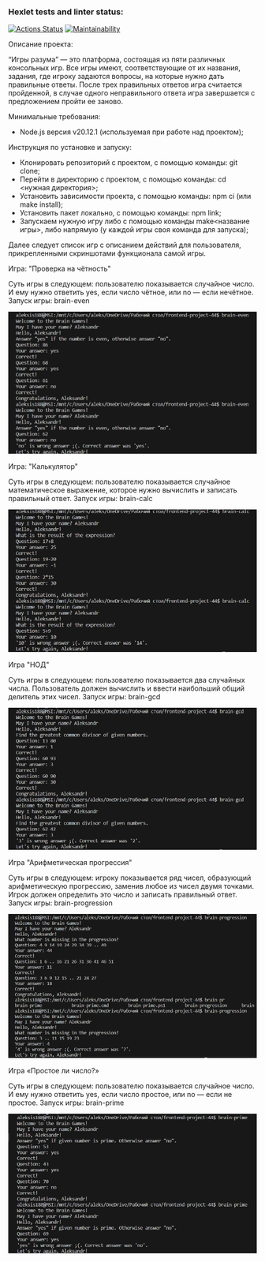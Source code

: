 ### Hexlet tests and linter status:
[![Actions Status](https://github.com/aleksmakhanoff/frontend-project-44/actions/workflows/hexlet-check.yml/badge.svg)](https://github.com/aleksmakhanoff/frontend-project-44/actions)
[![Maintainability](https://api.codeclimate.com/v1/badges/3e28edf8d830ca75bcd7/maintainability)](https://codeclimate.com/github/aleksmakhanoff/frontend-project-44/maintainability)

Описание проекта:

“Игры разума” — это платформа, состоящая из пяти различных консольных игр. Все игры имеют, соответствующие от их названия, задания, где игроку задаются вопросы, на которые нужно дать правильные ответы. После трех правильных ответов игра считается пройденной, в случае одного неправильного ответа игра завершается с предложением пройти ее заново.

Минимальные требования:

- Node.js версия v20.12.1 (используемая при работе над проектом);

Инструкция по установке и запуску:

- Клонировать репозиторий с проектом, с помощью команды: git clone;
- Перейти в директорию с проектом, с помощью команды: cd <нужная директория>;
- Установить зависимости проекта, с помощью команды: npm ci (или make install);
- Установить пакет локально, с помощью команды: npm link;
- Запускаем нужную игру либо с помощью команды make<название игры>, либо напрямую (у каждой игры своя команда для запуска);

Далее следует список игр с описанием действий для пользователя, прикрепленными скриншотами функционала самой игры.

Игра: "Проверка на чётность"

Суть игры в следующем: пользователю показывается случайное число. И ему нужно ответить yes, если число чётное, или no — если нечётное.
Запуск игры: brain-even 

![Alt text](brain-even.png)

Игра: "Калькулятор"

Суть игры в следующем: пользователю показывается случайное математическое выражение, которое нужно вычислить и записать правильный ответ.
Запуск игры: brain-calc

![Alt text](brain-calc.png)


Игра "НОД"

Суть игры в следующем: пользователю показывается два случайных числа. Пользователь должен вычислить и ввести наибольший общий делитель этих чисел.
Запуск игры: brain-gcd

![Alt text](brain-gcd.png)

Игра "Арифметическая прогрессия"

Суть игры в следующем: игроку показывается ряд чисел, образующий арифметическую прогрессию, заменив любое из чисел двумя точками. Игрок должен определить это число и записать правильный ответ.
Запуск игры: brain-progression

![Alt text](brain-progression.png)

Игра «Простое ли число?»

Суть игры в следующем: пользователю показывается случайное число. И ему нужно ответить yes, если число простое, или no — если не простое.
Запуск игры: brain-prime

![Alt text](brain-prime.png)



